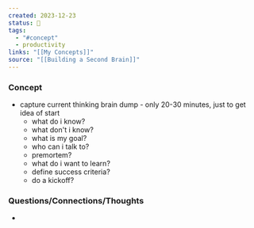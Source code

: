 ```yaml
---
created: 2023-12-23
status: 🔴
tags:
  - "#concept"
  - productivity
links: "[[My Concepts]]"
source: "[[Building a Second Brain]]"
---
```

### Concept
- capture current thinking brain dump - only 20-30 minutes, just to get idea of start
	- what do i know? 
	- what don't i know? 
	- what is my goal? 
	- who can i talk to? 
	- premortem?
	- what do i want to learn? 
	- define success criteria?
	- do a kickoff?
### Questions/Connections/Thoughts
- 